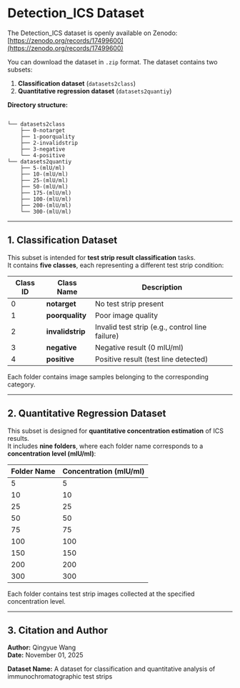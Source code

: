 # Detection_ICS Dataset

The Detection_ICS dataset is openly available on Zenodo: [https://zenodo.org/records/17499600](https://zenodo.org/records/17499600)

You can download the dataset in `.zip` format. The dataset contains two subsets:
1. **Classification dataset** (`datasets2class`)  
2. **Quantitative regression dataset** (`datasets2quantiy`)

**Directory structure:**
```text

└── datasets2class
    ├── 0-notarget
    ├── 1-poorquality
    ├── 2-invalidstrip
    ├── 3-negative
    └── 4-positive
└── datasets2quantiy
    ├── 5-(mlU/ml)
    ├── 10-(mlU/ml)
    ├── 25-(mlU/ml)
    ├── 50-(mlU/ml)
    ├── 175-(mlU/ml)
    ├── 100-(mlU/ml)
    ├── 200-(mlU/ml)
    └── 300-(mlU/ml)
```

---

## 1. Classification Dataset

This subset is intended for **test strip result classification** tasks.  
It contains **five classes**, each representing a different test strip condition:

| Class ID | Class Name     | Description                                  |
|-----------|----------------|----------------------------------------------|
| 0 | **notarget** | No test strip present |
| 1 | **poorquality** | Poor image quality |
| 2 | **invalidstrip** | Invalid test strip (e.g., control line failure) |
| 3 | **negative** | Negative result (0 mlU/ml) |
| 4 | **positive** | Positive result (test line detected) |


Each folder contains image samples belonging to the corresponding category.

---

## 2. Quantitative Regression Dataset

This subset is designed for **quantitative concentration estimation** of ICS results.  
It includes **nine folders**, where each folder name corresponds to a **concentration level (mlU/ml)**:

| Folder Name | Concentration (mlU/ml) |
|--------------|------------------------|
| 5 | 5 |
| 10 | 10 |
| 25 | 25 |
| 50 | 50 |
| 75 | 75 |
| 100 | 100 |
| 150 | 150 |
| 200 | 200 |
| 300 | 300 |



Each folder contains test strip images collected at the specified concentration level.

---

## 3. Citation and Author

**Author:** Qingyue Wang  
**Date:** November 01, 2025  

**Dataset Name:** A dataset for classification and quantitative analysis of immunochromatographic test strips

